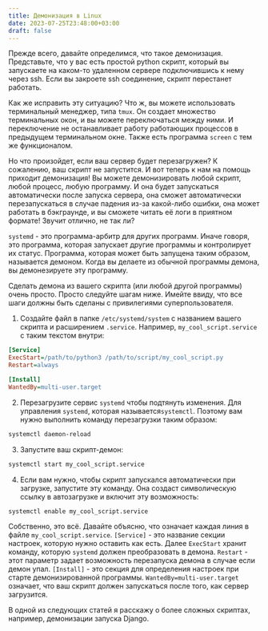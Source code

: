 ```yaml
---
title: Демонизация в Linux
date: 2023-07-25T23:48:00+03:00
draft: false
---
```

Прежде всего, давайте определимся, что такое демонизация. Представьте, что у вас есть простой python скрипт, который вы запускаете на каком-то удаленном сервере подключившись к нему через ssh. Если вы закроете ssh соединение, скрипт перестанет работать.

Как же исправить эту ситуацию? Что ж, вы можете использовать терминальный менеджер, типа `tmux`. Он создает множество терминальных окон, и вы можете переключаться между ними. И переключение не останавливает работу работающих процессов в предыдущем терминальном окне. Также есть программа `screen` с тем же функционалом.

Но что произойдет, если ваш сервер будет перезагружен? К сожалению, ваш скрипт не запустится. И вот теперь к нам на помощь приходит демонизация! Вы можете демонизировать любой скрипт, любой процесс, любую программу. И она будет запускаться автоматически после запуска сервера, она сможет автоматически перезапускаться в случае падения из-за какой-либо ошибки, она может работать в бэкграунде, и вы сможете читать её логи в приятном формате! Звучит отлично, не так ли?

`systemd`  - это программа-арбитр для других программ. Иначе говоря, это программа, которая запускает другие программы и контролирует их статус. Программа, которая может быть запущена таким образом, называется демоном. Когда вы делаете из обычной программы демона, вы демонезируете эту программу. 

Сделать демона из вашего скрипта (или любой другой программы) очень просто. Просто следуйте шагам ниже. Имейте ввиду, что все шаги должны быть сделаны с привилегиями суперпользователя.

1. Создайте файл в папке `/etc/systemd/system` с названием вашего скрипта  и расширением `.service`. Например, `my_cool_script.service` с таким текстом внутри:
```ini
[Service]
ExecStart=/path/to/python3 /path/to/script/my_cool_script.py
Restart=always

[Install]
WantedBy=multi-user.target
```

2. Перезагрузите сервис `systemd` чтобы подтянуть изменения. Для управления   `systemd`, которая называется`systemctl`. Поэтому вам нужно выполнить команду перезагрузки таким образом:
```bash
systemctl daemon-reload
```
3. Запустите ваш скрипт-демон:
```bash
systemctl start my_cool_script.service
```
4. Если вам нужно, чтобы скрипт запускался автоматически при загрузке, запустите эту команду. Она создаст символическую ссылку в автозагрузке и включит эту возможность:
```bash
systemctl enable my_cool_script.service
```

Собственно, это всё. Давайте объясню, что означает каждая линия в файле `my_cool_script.service`. `[Service]` - это название секции настроек, которую нужно оставить как есть. Далее `ExecStart` хранит команду, которую `systemd` должен преобразовать в демона.  `Restart` - этот параметр задает возможность перезапуска демона в случае если демон упал. `[Install]` - это секция для определения настроек при старте демонизированной программы. `WantedBy=multi-user.target` означает, что ваш скрипт должен запускаться после того, как сервер загрузится.

В одной из следующих статей я расскажу о более сложных скриптах, например, демонизации запуска Django.

